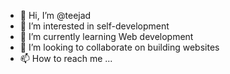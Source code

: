 - 👋 Hi, I’m @teejad
- 👀 I’m interested in self-development 
- 🌱 I’m currently learning Web development
- 💞️ I’m looking to collaborate on building websites 
- 📫 How to reach me ...

<!---
teejad/teejad is a ✨ special ✨ repository because its `README.md` (this file) appears on your GitHub profile.
You can click the Preview link to take a look at your changes.
--->
